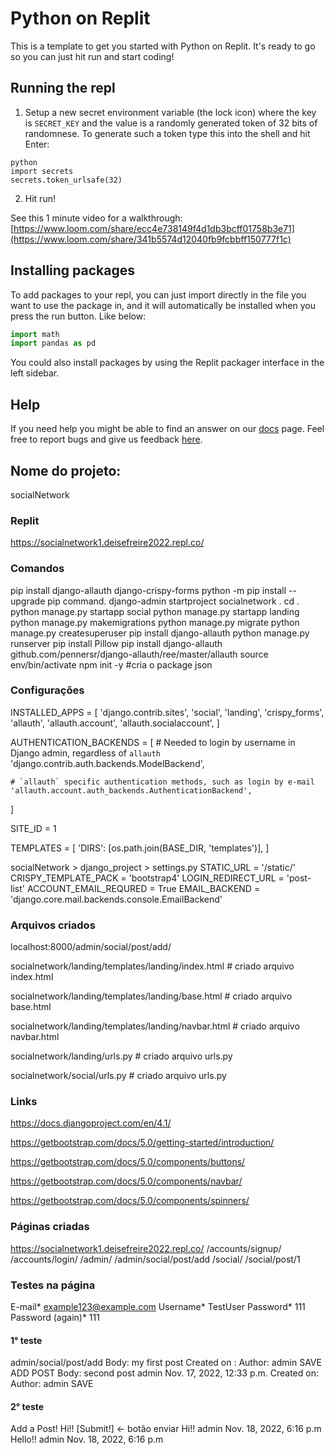 # Python on Replit

This is a template to get you started with Python on Replit. It's ready to go so you can just hit run and start coding!

## Running the repl

1. Setup a new secret environment variable (the lock icon) where the key is `SECRET_KEY` and the value is
   a randomly generated token of 32 bits of randomnese. To generate such a token type this into the shell and hit Enter:
```
python
import secrets
secrets.token_urlsafe(32)
```
2. Hit run!

See this 1 minute video for a walkthrough: [https://www.loom.com/share/ecc4e738149f4d1db3bcff01758b3e71](https://www.loom.com/share/341b5574d12040fb9fcbbff150777f1c)

## Installing packages

To add packages to your repl, you can just import directly in the file you want to use the package in, and it will automatically be installed when you press the run button. Like below:
```python
import math
import pandas as pd
```

You could also install packages by using the Replit packager interface in the left sidebar.

## Help

If you need help you might be able to find an answer on our [docs](https://docs.replit.com) page. Feel free to report bugs and give us feedback [here](https://replit.com/support).

## Nome do projeto:
socialNetwork 

### Replit

https://socialnetwork1.deisefreire2022.repl.co/

### Comandos 
pip install django-allauth django-crispy-forms
python -m pip install --upgrade pip command.
django-admin startproject socialnetwork .
cd .
python manage.py startapp social 
python manage.py startapp landing
python manage.py makemigrations
python manage.py migrate
python manage.py createsuperuser
pip install django-allauth
python manage.py runserver
pip install Pillow
pip install django-allauth
github.com/pennersr/django-allauth/ree/master/allauth
source env/bin/activate
npm init -y #cria o package json

### Configurações 

INSTALLED_APPS = [
    'django.contrib.sites',
    'social',
    'landing',
    'crispy_forms',
    'allauth',
    'allauth.account',
    'allauth.socialaccount',
]

AUTHENTICATION_BACKENDS = [
    # Needed to login by username in Django admin, regardless of `allauth`
    'django.contrib.auth.backends.ModelBackend',

    # `allauth` specific authentication methods, such as login by e-mail
    'allauth.account.auth_backends.AuthenticationBackend',
]

SITE_ID = 1


TEMPLATES = [
'DIRS': [os.path.join(BASE_DIR, 'templates')],
]

socialNetwork > django_project > settings.py
STATIC_URL = '/static/'
CRISPY_TEMPLATE_PACK = 'bootstrap4'
LOGIN_REDIRECT_URL = 'post-list'
ACCOUNT_EMAIL_REQURED = True
EMAIL_BACKEND = 'django.core.mail.backends.console.EmailBackend'

     
### Arquivos criados

localhost:8000/admin/social/post/add/

socialnetwork/landing/templates/landing/index.html # criado arquivo index.html

socialnetwork/landing/templates/landing/base.html # criado arquivo base.html

socialnetwork/landing/templates/landing/navbar.html # criado arquivo navbar.html

socialnetwork/landing/urls.py # criado arquivo urls.py

socialnetwork/social/urls.py # criado arquivo urls.py


### Links

https://docs.djangoproject.com/en/4.1/

https://getbootstrap.com/docs/5.0/getting-started/introduction/

https://getbootstrap.com/docs/5.0/components/buttons/

https://getbootstrap.com/docs/5.0/components/navbar/

https://getbootstrap.com/docs/5.0/components/spinners/


### Páginas criadas

https://socialnetwork1.deisefreire2022.repl.co/
/accounts/signup/
/accounts/login/
/admin/
/admin/social/post/add
/social/
/social/post/1

### Testes na página

E-mail*
example123@example.com
Username*
TestUser
Password*
111
Password (again)*
111

#### 1° teste
admin/social/post/add
Body: my first post 
Created on :
Author: admin
SAVE
ADD POST
Body: second post 
admin Nov. 17, 2022, 12:33 p.m.
Created on:
Author: admin
SAVE
#### 2° teste
Add a Post!
Hi!!
[Submit!] <- botão enviar
Hi!!
admin Nov. 18, 2022, 6:16 p.m
Hello!!
admin Nov. 18, 2022, 6:16 p.m


